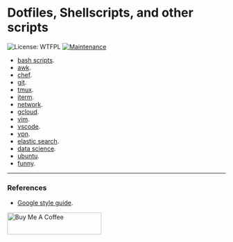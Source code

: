 # Dotfiles, Shellscripts, and other scripts 

![License: WTFPL](https://img.shields.io/badge/License-WTFPL-brightgreen.svg) [![Maintenance](https://img.shields.io/badge/Maintained%3F-yes-green.svg)](https://GitHub.com/Naereen/StrapDown.js/graphs/commit-activity) 

* [bash scripts](https://github.com/bt3gl/Resources-Shell_Scripts_and_Dotfiles/tree/master/shell_scripts).
* [awk](https://github.com/bt3gl/Resources-Shell_Scripts_and_Dotfiles/tree/master/awk).
* [chef](https://github.com/bt3gl/Resources-Shell_Scripts_and_Dotfiles/tree/master/chef).
* [git](https://github.com/bt3gl/Resources-Shell_Scripts_and_Dotfiles/tree/master/git).
* [tmux](https://github.com/bt3gl/Resources-Shell_Scripts_and_Dotfiles/tree/master/tmux).
* [iterm](https://github.com/bt3gl/Resources-Shell_Scripts_and_Dotfiles/tree/master/iterm).
* [network](https://github.com/bt3gl/Resources-Shell_Scripts_and_Dotfiles/tree/master/network).
* [gcloud](https://github.com/bt3gl/Resources-Shell_Scripts_and_Dotfiles/tree/master/gcloud).
* [vim](https://github.com/bt3gl/Resources-Shell_Scripts_and_Dotfiles/tree/master/vim).
* [vscode](https://github.com/bt3gl/Resources-Shell_Scripts_and_Dotfiles/tree/master/vscode).
* [vpn](https://github.com/bt3gl/Resources-Shell_Scripts_and_Dotfiles/tree/master/vpn).
* [elastic search](https://github.com/bt3gl/Resources-Shell_Scripts_and_Dotfiles/tree/master/elasticsearch).
* [data science](https://github.com/bt3gl/Resources-Shell_Scripts_and_Dotfiles/tree/master/data_science).
* [ubuntu](https://github.com/bt3gl/Resources-Shell_Scripts_and_Dotfiles/tree/master/ubuntu).
* [funny](https://github.com/bt3gl/Resources-Shell_Scripts_and_Dotfiles/tree/master/funny).

---

### References

* [Google style guide](https://github.com/google/styleguide/blob/gh-pages/shellguide.md).

<a href="https://www.buymeacoffee.com/miavonpizza" target="_blank"><img src="https://cdn.buymeacoffee.com/buttons/arial-pink.png" alt="Buy Me A Coffee" style="height: 51px !important;width: 217px !important;" ></a>
